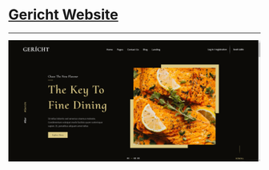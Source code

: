 # [Gericht Website](https://ice-cubexq.github.io/GerichtWebsite/) 
___
![Home page](/img/screenshot.png)
